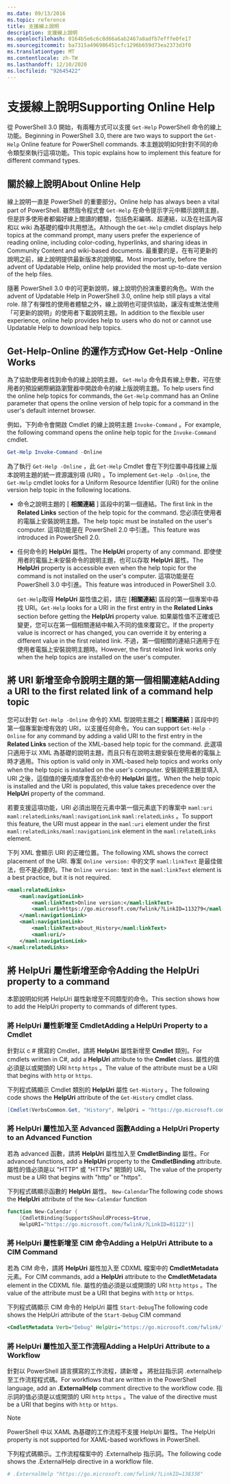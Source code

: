 ```yaml
---
ms.date: 09/13/2016
ms.topic: reference
title: 支援線上說明
description: 支援線上說明
ms.openlocfilehash: 0164b5e6c6c8d66a6ab2467a8adfb7efffe0fe17
ms.sourcegitcommit: ba7315a496986451cfc1296b659d73ea2373d3f0
ms.translationtype: MT
ms.contentlocale: zh-TW
ms.lasthandoff: 12/10/2020
ms.locfileid: "92645422"
---
```

# <a name="supporting-online-help"></a><span data-ttu-id="1ab90-103">支援線上說明</span><span class="sxs-lookup"><span data-stu-id="1ab90-103">Supporting Online Help</span></span>

<span data-ttu-id="1ab90-104">從 PowerShell 3.0 開始，有兩種方式可以支援 `Get-Help` PowerShell 命令的線上功能。</span><span class="sxs-lookup"><span data-stu-id="1ab90-104">Beginning in PowerShell 3.0, there are two ways to support the `Get-Help` Online feature for PowerShell commands.</span></span> <span data-ttu-id="1ab90-105">本主題說明如何針對不同的命令類型來執行這項功能。</span><span class="sxs-lookup"><span data-stu-id="1ab90-105">This topic explains how to implement this feature for different command types.</span></span>

## <a name="about-online-help"></a><span data-ttu-id="1ab90-106">關於線上說明</span><span class="sxs-lookup"><span data-stu-id="1ab90-106">About Online Help</span></span>

<span data-ttu-id="1ab90-107">線上說明一直是 PowerShell 的重要部分。</span><span class="sxs-lookup"><span data-stu-id="1ab90-107">Online help has always been a vital part of PowerShell.</span></span> <span data-ttu-id="1ab90-108">雖然指令程式會 `Get-Help` 在命令提示字元中顯示說明主題，但是許多使用者都偏好線上閱讀的體驗，包括色彩編碼、超連結，以及在社區內容和以 wiki 為基礎的檔中共用想法。</span><span class="sxs-lookup"><span data-stu-id="1ab90-108">Although the `Get-Help` cmdlet displays help topics at the command prompt, many users prefer the experience of reading online, including color-coding, hyperlinks, and sharing ideas in Community Content and wiki-based documents.</span></span> <span data-ttu-id="1ab90-109">最重要的是，在有可更新的說明之前，線上說明提供最新版本的說明檔。</span><span class="sxs-lookup"><span data-stu-id="1ab90-109">Most importantly, before the advent of Updatable Help, online help provided the most up-to-date version of the help files.</span></span>

<span data-ttu-id="1ab90-110">隨著 PowerShell 3.0 中的可更新說明，線上說明仍扮演重要的角色。</span><span class="sxs-lookup"><span data-stu-id="1ab90-110">With the advent of Updatable Help in PowerShell 3.0, online help still plays a vital role.</span></span> <span data-ttu-id="1ab90-111">除了有彈性的使用者體驗之外，線上說明也可提供協助，讓沒有或無法使用「可更新的說明」的使用者下載說明主題。</span><span class="sxs-lookup"><span data-stu-id="1ab90-111">In addition to the flexible user experience, online help provides help to users who do not or cannot use Updatable Help to download help topics.</span></span>

## <a name="how-get-help--online-works"></a><span data-ttu-id="1ab90-112">Get-Help-Online 的運作方式</span><span class="sxs-lookup"><span data-stu-id="1ab90-112">How Get-Help -Online Works</span></span>

<span data-ttu-id="1ab90-113">為了協助使用者找到命令的線上說明主題， `Get-Help` 命令具有線上參數，可在使用者的預設網際網路瀏覽器中開啟命令的線上版說明主題。</span><span class="sxs-lookup"><span data-stu-id="1ab90-113">To help users find the online help topics for commands, the `Get-Help` command has an Online parameter that opens the online version of help topic for a command in the user's default internet browser.</span></span>

<span data-ttu-id="1ab90-114">例如，下列命令會開啟 Cmdlet 的線上說明主題 `Invoke-Command` 。</span><span class="sxs-lookup"><span data-stu-id="1ab90-114">For example, the following command opens the online help topic for the `Invoke-Command` cmdlet.</span></span>

```powershell
Get-Help Invoke-Command -Online
```

<span data-ttu-id="1ab90-115">為了執行 `Get-Help -Online` ，此 `Get-Help` Cmdlet 會在下列位置中尋找線上版本說明主題的統一資源識別項 (URI) 。</span><span class="sxs-lookup"><span data-stu-id="1ab90-115">To implement `Get-Help -Online`, the `Get-Help` cmdlet looks for a Uniform Resource Identifier (URI) for the online version help topic in the following locations.</span></span>

- <span data-ttu-id="1ab90-116">命令之說明主題的 [ **相關連結** ] 區段中的第一個連結。</span><span class="sxs-lookup"><span data-stu-id="1ab90-116">The first link in the **Related Links** section of the help topic for the command.</span></span> <span data-ttu-id="1ab90-117">您必須在使用者的電腦上安裝說明主題。</span><span class="sxs-lookup"><span data-stu-id="1ab90-117">The help topic must be installed on the user's computer.</span></span> <span data-ttu-id="1ab90-118">這項功能是在 PowerShell 2.0 中引進。</span><span class="sxs-lookup"><span data-stu-id="1ab90-118">This feature was introduced in PowerShell 2.0.</span></span>

- <span data-ttu-id="1ab90-119">任何命令的 **HelpUri** 屬性。</span><span class="sxs-lookup"><span data-stu-id="1ab90-119">The **HelpUri** property of any command.</span></span> <span data-ttu-id="1ab90-120">即使使用者的電腦上未安裝命令的說明主題，也可以存取 **HelpUri** 屬性。</span><span class="sxs-lookup"><span data-stu-id="1ab90-120">The **HelpUri** property is accessible even when the help topic for the command is not installed on the user's computer.</span></span> <span data-ttu-id="1ab90-121">這項功能是在 PowerShell 3.0 中引進。</span><span class="sxs-lookup"><span data-stu-id="1ab90-121">This feature was introduced in PowerShell 3.0.</span></span>

  <span data-ttu-id="1ab90-122">`Get-Help`取得 **HelpUri** 屬性值之前，請在 [**相關連結**] 區段的第一個專案中尋找 URI。</span><span class="sxs-lookup"><span data-stu-id="1ab90-122">`Get-Help` looks for a URI in the first entry in the **Related Links** section before getting the **HelpUri** property value.</span></span> <span data-ttu-id="1ab90-123">如果屬性值不正確或已變更，您可以在第一個相關連結中輸入不同的值來覆寫它。</span><span class="sxs-lookup"><span data-stu-id="1ab90-123">If the property value is incorrect or has changed, you can override it by entering a different value in the first related link.</span></span> <span data-ttu-id="1ab90-124">不過，第一個相關的連結只適用于在使用者電腦上安裝說明主題時。</span><span class="sxs-lookup"><span data-stu-id="1ab90-124">However, the first related link works only when the help topics are installed on the user's computer.</span></span>

## <a name="adding-a-uri-to-the-first-related-link-of-a-command-help-topic"></a><span data-ttu-id="1ab90-125">將 URI 新增至命令說明主題的第一個相關連結</span><span class="sxs-lookup"><span data-stu-id="1ab90-125">Adding a URI to the first related link of a command help topic</span></span>

<span data-ttu-id="1ab90-126">您可以針對 `Get-Help -Online` 命令的 XML 型說明主題之 [ **相關連結** ] 區段中的第一個專案新增有效的 URI，以支援任何命令。</span><span class="sxs-lookup"><span data-stu-id="1ab90-126">You can support `Get-Help -Online` for any command by adding a valid URI to the first entry in the **Related Links** section of the XML-based help topic for the command.</span></span> <span data-ttu-id="1ab90-127">此選項只適用于以 XML 為基礎的說明主題，而且只有在說明主題安裝在使用者的電腦上時才適用。</span><span class="sxs-lookup"><span data-stu-id="1ab90-127">This option is valid only in XML-based help topics and works only when the help topic is installed on the user's computer.</span></span> <span data-ttu-id="1ab90-128">安裝說明主題並填入 URI 之後，這個值的優先順序會高於命令的 **HelpUri** 屬性。</span><span class="sxs-lookup"><span data-stu-id="1ab90-128">When the help topic is installed and the URI is populated, this value takes precedence over the **HelpUri** property of the command.</span></span>

<span data-ttu-id="1ab90-129">若要支援這項功能，URI 必須出現在元素中第一個元素底下的專案中 `maml:uri` `maml:relatedLinks/maml:navigationLink` `maml:relatedLinks` 。</span><span class="sxs-lookup"><span data-stu-id="1ab90-129">To support this feature, the URI must appear in the `maml:uri` element under the first `maml:relatedLinks/maml:navigationLink` element in the `maml:relatedLinks` element.</span></span>

<span data-ttu-id="1ab90-130">下列 XML 會顯示 URI 的正確位置。</span><span class="sxs-lookup"><span data-stu-id="1ab90-130">The following XML shows the correct placement of the URI.</span></span> <span data-ttu-id="1ab90-131">專案 `Online version:` 中的文字 `maml:linkText` 是最佳做法，但不是必要的。</span><span class="sxs-lookup"><span data-stu-id="1ab90-131">The `Online version:` text in the `maml:linkText` element is a best practice, but it is not required.</span></span>

```xml
<maml:relatedLinks>
    <maml:navigationLink>
        <maml:linkText>Online version:</maml:linkText>
        <maml:uri>https://go.microsoft.com/fwlink/?LinkID=113279</maml:uri>
    </maml:navigationLink>
    <maml:navigationLink>
        <maml:linkText>about_History</maml:linkText>
        <maml:uri/>
    </maml:navigationLink>
</maml:relatedLinks>
```

## <a name="adding-the-helpuri-property-to-a-command"></a><span data-ttu-id="1ab90-132">將 HelpUri 屬性新增至命令</span><span class="sxs-lookup"><span data-stu-id="1ab90-132">Adding the HelpUri property to a command</span></span>

<span data-ttu-id="1ab90-133">本節說明如何將 HelpUri 屬性新增至不同類型的命令。</span><span class="sxs-lookup"><span data-stu-id="1ab90-133">This section shows how to add the HelpUri property to commands of different types.</span></span>

### <a name="adding-a-helpuri-property-to-a-cmdlet"></a><span data-ttu-id="1ab90-134">將 HelpUri 屬性新增至 Cmdlet</span><span class="sxs-lookup"><span data-stu-id="1ab90-134">Adding a HelpUri Property to a Cmdlet</span></span>

<span data-ttu-id="1ab90-135">針對以 c # 撰寫的 Cmdlet，請將 **HelpUri** 屬性新增至 **Cmdlet** 類別。</span><span class="sxs-lookup"><span data-stu-id="1ab90-135">For cmdlets written in C#, add a **HelpUri** attribute to the **Cmdlet** class.</span></span> <span data-ttu-id="1ab90-136">屬性的值必須是以或開頭的 URI `http` `https` 。</span><span class="sxs-lookup"><span data-stu-id="1ab90-136">The value of the attribute must be a URI that begins with `http` or `https`.</span></span>

<span data-ttu-id="1ab90-137">下列程式碼顯示 Cmdlet 類別的 **HelpUri** 屬性 `Get-History` 。</span><span class="sxs-lookup"><span data-stu-id="1ab90-137">The following code shows the **HelpUri** attribute of the `Get-History` cmdlet class.</span></span>

```csharp
[Cmdlet(VerbsCommon.Get, "History", HelpUri = "https://go.microsoft.com/fwlink/?LinkID=001122")]
```

### <a name="adding-a-helpuri-property-to-an-advanced-function"></a><span data-ttu-id="1ab90-138">將 HelpUri 屬性加入至 Advanced 函數</span><span class="sxs-lookup"><span data-stu-id="1ab90-138">Adding a HelpUri Property to an Advanced Function</span></span>

<span data-ttu-id="1ab90-139">若為 advanced 函數，請將 **HelpUri** 屬性加入至 **CmdletBinding** 屬性。</span><span class="sxs-lookup"><span data-stu-id="1ab90-139">For advanced functions, add a **HelpUri** property to the **CmdletBinding** attribute.</span></span> <span data-ttu-id="1ab90-140">屬性的值必須是以 "HTTP" 或 "HTTPs" 開頭的 URI。</span><span class="sxs-lookup"><span data-stu-id="1ab90-140">The value of the property must be a URI that begins with "http" or "https".</span></span>

<span data-ttu-id="1ab90-141">下列程式碼顯示函數的 **HelpUri** 屬性。 `New-Calendar`</span><span class="sxs-lookup"><span data-stu-id="1ab90-141">The following code shows the **HelpUri** attribute of the `New-Calendar` function</span></span>

```powershell
function New-Calendar {
    [CmdletBinding(SupportsShouldProcess=$true,
    HelpURI="https://go.microsoft.com/fwlink/?LinkID=01122")]
```

### <a name="adding-a-helpuri-attribute-to-a-cim-command"></a><span data-ttu-id="1ab90-142">將 HelpUri 屬性新增至 CIM 命令</span><span class="sxs-lookup"><span data-stu-id="1ab90-142">Adding a HelpUri Attribute to a CIM Command</span></span>

<span data-ttu-id="1ab90-143">若為 CIM 命令，請將 **HelpUri** 屬性加入至 CDXML 檔案中的 **CmdletMetadata** 元素。</span><span class="sxs-lookup"><span data-stu-id="1ab90-143">For CIM commands, add a **HelpUri** attribute to the **CmdletMetadata** element in the CDXML file.</span></span>
<span data-ttu-id="1ab90-144">屬性的值必須是以或開頭的 URI `http` `https` 。</span><span class="sxs-lookup"><span data-stu-id="1ab90-144">The value of the attribute must be a URI that begins with `http` or `https`.</span></span>

<span data-ttu-id="1ab90-145">下列程式碼顯示 CIM 命令的 HelpUri 屬性 `Start-Debug`</span><span class="sxs-lookup"><span data-stu-id="1ab90-145">The following code shows the HelpUri attribute of the `Start-Debug` CIM command</span></span>

```xml
<CmdletMetadata Verb="Debug" HelpUri="https://go.microsoft.com/fwlink/?LinkID=001122"/>
```

### <a name="adding-a-helpuri-attribute-to-a-workflow"></a><span data-ttu-id="1ab90-146">將 HelpUri 屬性加入至工作流程</span><span class="sxs-lookup"><span data-stu-id="1ab90-146">Adding a HelpUri Attribute to a Workflow</span></span>

<span data-ttu-id="1ab90-147">針對以 PowerShell 語言撰寫的工作流程，請新增 **。** 將批註指示詞 .externalhelp 至工作流程程式碼。</span><span class="sxs-lookup"><span data-stu-id="1ab90-147">For workflows that are written in the PowerShell language, add an **.ExternalHelp** comment directive to the workflow code.</span></span> <span data-ttu-id="1ab90-148">指示詞的值必須是以或開頭的 URI `http` `https` 。</span><span class="sxs-lookup"><span data-stu-id="1ab90-148">The value of the directive must be a URI that begins with `http` or `https`.</span></span>

> [!NOTE]
> <span data-ttu-id="1ab90-149">PowerShell 中以 XAML 為基礎的工作流程不支援 HelpUri 屬性。</span><span class="sxs-lookup"><span data-stu-id="1ab90-149">The HelpUri property is not supported for XAML-based workflows in PowerShell.</span></span>

<span data-ttu-id="1ab90-150">下列程式碼顯示。工作流程檔案中的 .Externalhelp 指示詞。</span><span class="sxs-lookup"><span data-stu-id="1ab90-150">The following code shows the .ExternalHelp directive in a workflow file.</span></span>

```powershell
# .ExternalHelp "https://go.microsoft.com/fwlink/?LinkID=138338"
```
